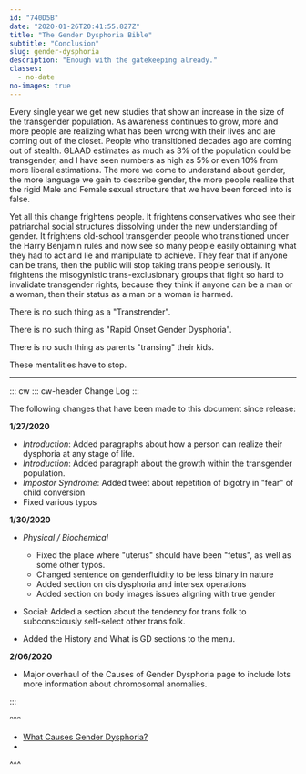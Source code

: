 ```yaml
---
id: "740D5B"
date: "2020-01-26T20:41:55.827Z"
title: "The Gender Dysphoria Bible"
subtitle: "Conclusion"
slug: gender-dysphoria
description: "Enough with the gatekeeping already."
classes:
  - no-date
no-images: true
---
```


Every single year we get new studies that show an increase in the size of the transgender population. As awareness continues to grow, more and more people are realizing what has been wrong with their lives and are coming out of the closet. People who transitioned decades ago are coming out of stealth. GLAAD estimates as much as 3% of the population could be transgender, and I have seen numbers as high as 5% or even 10% from more liberal estimations. The more we come to understand about gender, the more language we gain to describe gender, the more people realize that the rigid Male and Female sexual structure that we have been forced into is false.

Yet all this change frightens people. It frightens conservatives who see their patriarchal social structures dissolving under the new understanding of gender. It frightens old-school transgender people who transitioned under the Harry Benjamin rules and now see so many people easily obtaining what they had to act and lie and manipulate to achieve. They fear that if anyone can be trans, then the public will stop taking trans people seriously. It frightens the misogynistic trans-exclusionary groups that fight so hard to invalidate transgender rights, because they think if anyone can be a man or a woman, then their status as a man or a woman is harmed.

There is no such thing as a "Transtrender".

There is no such thing as "Rapid Onset Gender Dysphoria".

There is no such thing as parents "transing" their kids.

These mentalities have to stop.

---

::: cw
::: cw-header
Change Log
:::

The following changes that have been made to this document since release:

**1/27/2020**

- *Introduction*: Added paragraphs about how a person can realize their dysphoria at any stage of life.
- *Introduction*: Added paragraph about the growth within the transgender population.
- *Impostor Syndrome*: Added tweet about repetition of bigotry in "fear" of child conversion
- Fixed various typos

**1/30/2020**

- *Physical / Biochemical*

  - Fixed the place where "uterus" should have been "fetus", as well as some other typos.
  - Changed sentence on genderfluidity to be less binary in nature
  - Added section on cis dysphoria and intersex operations
  - Added section on body images issues aligning with true gender

- Social: Added a section about the tendency for trans folk to subconsciously self-select other trans folk.
- Added the History and What is GD sections to the menu.

**2/06/2020**

- Major overhaul of the Causes of Gender Dysphoria page to include lots more information about chromosomal anomalies.

:::

^^^<ul class="nav nav-fill pager">
  <li class="nav-item">
    <a href="08-causes.html" class="btn btn-info btn-arrow-left">What Causes Gender Dysphoria?</a>
  </li>
  <li class="nav-item">
  </li>
</ul>^^^
